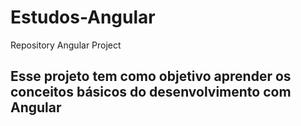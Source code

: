 # Estudos-Angular
Repository Angular Project 
 ## Esse projeto tem como objetivo aprender os conceitos básicos do desenvolvimento com Angular
